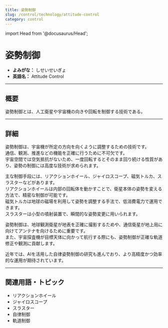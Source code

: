 ```yaml
---
title: 姿勢制御
slug: /control/technology/attitude-control
category: control
---
```


import Head from '@docusaurus/Head';

<Head>
  <script type="application/ld+json">
    {`{
      "@context": "https://schema.org",
      "@type": "DefinedTerm",
      "name": "姿勢制御",
      "inDefinedTermSet": "https://www.space-portal.org",
      "termCode": "control/technology/attitude-control",
      "description": "姿勢制御とは、人工衛星や宇宙機の向きや回転を制御する技術である。",
      "url": "https://www.space-portal.org/docs/control/technology/attitude-control"
    }`}
  </script>
</Head>

# 姿勢制御

- **よみがな：** しせいせいぎょ  
- **英語名：** Attitude Control  

---

## 概要

姿勢制御とは、人工衛星や宇宙機の向きや回転を制御する技術である。

---

## 詳細

姿勢制御は、宇宙機が所定の方向を向くように調整するための技術です。  
通信、観測、推進などの機能を正確に行うために不可欠です。  
宇宙空間では空気抵抗がないため、一度回転するとそのまま回り続ける性質があり、姿勢の制御には高度な技術が求められます。  

主な制御手段には、リアクションホイール、ジャイロスコープ、磁気トルカ、スラスターなどがあります。  
リアクションホイールは内部の回転体を動かすことで、衛星本体の姿勢を変える方法で、精密な制御が可能です。  
磁気トルカは地球の磁場を利用して姿勢を調整する手法で、低消費電力で運用できます。  
スラスターは小型の噴射装置で、瞬間的な姿勢変更に用いられます。  

姿勢制御は、地球観測衛星が地表を正確に撮影するためや、通信衛星が地上局に向けてアンテナを向けるために重要です。  
また、宇宙探査機が目標天体に向かって航行する際にも、姿勢制御が正確な軌道修正や観測に貢献します。  

近年では、AIを活用した自律姿勢制御の研究も進んでおり、より高精度かつ効率的な運用が期待されています。

---

## 関連用語・トピック

- リアクションホイール  
- ジャイロスコープ  
- スラスター  
- 自律制御  
- 軌道制御
